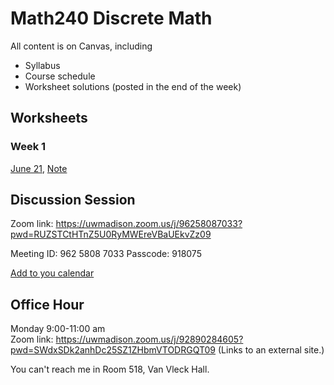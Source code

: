 # Math240 Discrete Math

All content is on Canvas, including
* Syllabus
* Course schedule
* Worksheet solutions (posted in the end of the week)

## Worksheets
### Week 1
[June 21](1_1.pdf), [Note](1_1_note.pdf)



## Discussion Session
Zoom link: https://uwmadison.zoom.us/j/96258087033?pwd=RUZSTCtHTnZ5U0RyMWEreVBaUEkvZz09

Meeting ID: 962 5808 7033
Passcode: 918075

[Add to you calendar](https://uwmadison.zoom.us/meeting/tJIvcuGopjwqGdfIegdePhoNCPM3SoHkdBvG/ics?icsToken=98tyKuCurD4iGtySsBqERowAAI_4WfTxiGZfjadbtRriByVjagzYFdJvYYFwONPU)

## Office Hour 
Monday 9:00-11:00 am <br />
Zoom link:  https://uwmadison.zoom.us/j/92890284605?pwd=SWdxSDk2anhDc25SZ1ZHbmVTODRGQT09 (Links to an external site.) 

You can't reach me in Room 518, Van Vleck Hall.  <br />


